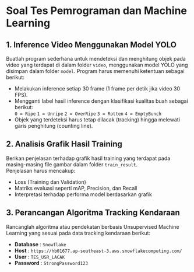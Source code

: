 # Soal Tes Pemrograman dan Machine Learning

## 1. Inference Video Menggunakan Model YOLO

Buatlah program sederhana untuk mendeteksi dan menghitung objek pada video yang terdapat di dalam folder `video`, menggunakan model YOLO yang disimpan dalam folder `model`. Program harus memenuhi ketentuan sebagai berikut:

- Melakukan inference setiap 30 frame (1 frame per detik jika video 30 FPS).
- Mengganti label hasil inference dengan klasifikasi kualitas buah sebagai berikut:  
  `0 = Ripe`
  `1 = Unripe`
  `2 = OverRipe`
  `3 = Rotten`
  `4 = EmptyBunch`
- Objek yang terdeteksi harus tetap dilacak (tracking) hingga melewati garis penghitung (counting line).

## 2. Analisis Grafik Hasil Training

Berikan penjelasan terhadap grafik hasil training yang terdapat pada masing-masing file gambar dalam folder `train_result`.  
Penjelasan harus mencakup:

- Loss (Training dan Validation)
- Matriks evaluasi seperti mAP, Precision, dan Recall
- Interpretasi terhadap performa model berdasarkan grafik

## 3. Perancangan Algoritma Tracking Kendaraan

Rancanglah algoritma atau pendekatan berbasis Unsupervised Machine Learning yang sesuai pada data tracking kendaraan berikut:
- **Database**  : `Snowflake`
- **Host**      : `https://hb01677.ap-southeast-3.aws.snowflakecomputing.com/`
- **User**      : `TES_USR_LACAK`
- **Password**  : `StrongPassword123`